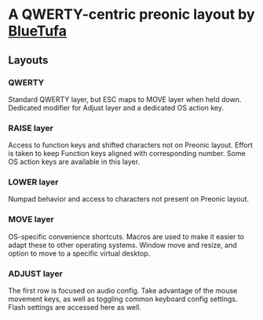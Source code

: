 # A QWERTY-centric preonic layout by [BlueTufa](https://github.com/BlueTufa)

## Layouts

### QWERTY 
Standard QWERTY layer, but ESC maps to MOVE layer when held down.  Dedicated modifier for Adjust layer and a dedicated OS action key.
### RAISE layer
Access to function keys and shifted characters not on Preonic layout.  Effort is taken to keep Function keys aligned with corresponding number.  Some OS action keys are available in this layer.

### LOWER layer
Numpad behavior and access to characters not present on Preonic layout.  

### MOVE layer
OS-specific convenience shortcuts.  Macros are used to make it easier to adapt these to other operating systems.
Window move and resize, and option to move to a specific virtual desktop.

### ADJUST layer
The first row is focused on audio config.
Take advantage of the mouse movement keys, as well as toggling common keyboard config settings.
Flash settings are accessed here as well.

